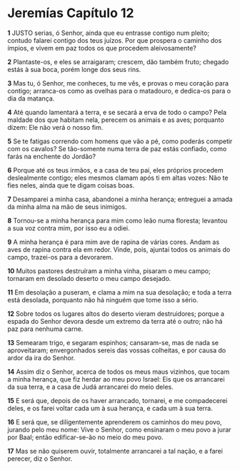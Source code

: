 # Jeremías Capítulo 12

**1** 	JUSTO serias, ó Senhor, ainda que eu entrasse contigo num pleito; contudo falarei contigo dos teus juízos. Por que prospera o caminho dos ímpios, e vivem em paz todos os que procedem aleivosamente?

**2** 	Plantaste-os, e eles se arraigaram; crescem, dão também fruto; chegado estás à sua boca, porém longe dos seus rins.

**3** 	Mas tu, ó Senhor, me conheces, tu me vês, e provas o meu coração para contigo; arranca-os como as ovelhas para o matadouro, e dedica-os para o dia da matança.

**4** 	Até quando lamentará a terra, e se secará a erva de todo o campo? Pela maldade dos que habitam nela, perecem os animais e as aves; porquanto dizem: Ele não verá o nosso fim.

**5** 	Se te fatigas correndo com homens que vão a pé, como poderás competir com os cavalos? Se tão-somente numa terra de paz estás confiado, como farás na enchente do Jordão?

**6** 	Porque até os teus irmãos, e a casa de teu pai, eles próprios procedem deslealmente contigo; eles mesmos clamam após ti em altas vozes: Não te fies neles, ainda que te digam coisas boas.

**7** 	Desamparei a minha casa, abandonei a minha herança; entreguei a amada da minha alma na mão de seus inimigos.

**8** 	Tornou-se a minha herança para mim como leão numa floresta; levantou a sua voz contra mim, por isso eu a odiei.

**9** 	A minha herança é para mim ave de rapina de várias cores. Andam as aves de rapina contra ela em redor. Vinde, pois, ajuntai todos os animais do campo, trazei-os para a devorarem.

**10** 	Muitos pastores destruíram a minha vinha, pisaram o meu campo; tornaram em desolado deserto o meu campo desejado.

**11** 	Em desolação a puseram, e clama a mim na sua desolação; e toda a terra está desolada, porquanto não há ninguém que tome isso a sério.

**12** 	Sobre todos os lugares altos do deserto vieram destruidores; porque a espada do Senhor devora desde um extremo da terra até o outro; não há paz para nenhuma carne.

**13** 	Semearam trigo, e segaram espinhos; cansaram-se, mas de nada se aproveitaram; envergonhados sereis das vossas colheitas, e por causa do ardor da ira do Senhor.

**14** 	Assim diz o Senhor, acerca de todos os meus maus vizinhos, que tocam a minha herança, que fiz herdar ao meu povo Israel: Eis que os arrancarei da sua terra, e a casa de Judá arrancarei do meio deles.

**15** 	E será que, depois de os haver arrancado, tornarei, e me compadecerei deles, e os farei voltar cada um à sua herança, e cada um à sua terra.

**16** 	E será que, se diligentemente aprenderem os caminhos do meu povo, jurando pelo meu nome: Vive o Senhor, como ensinaram o meu povo a jurar por Baal; então edificar-se-ão no meio do meu povo.

**17** 	Mas se não quiserem ouvir, totalmente arrancarei a tal nação, e a farei perecer, diz o Senhor.

